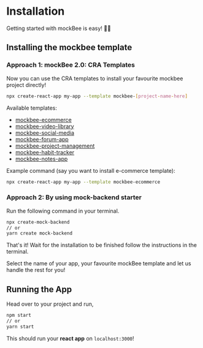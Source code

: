 # Installation

Getting started with mockBee is easy! 🏄‍♂️

## Installing the mockbee template

### Approach 1: mockBee 2.0: CRA Templates

Now you can use the CRA templates to install your favourite mockbee project directly!

```bash
npx create-react-app my-app --template mockbee-[project-name-here]
```

Available templates:

- [mockbee-ecommerce](https://www.npmjs.com/package/cra-template-mockbee-ecommerce)
- [mockbee-video-library](https://www.npmjs.com/package/cra-template-mockbee-video-library)
- [mockbee-social-media](https://www.npmjs.com/package/cra-template-mockbee-social-media)
- [mockbee-forum-app](https://www.npmjs.com/package/cra-template-mockbee-forum-app)
- [mockbee-project-management](https://www.npmjs.com/package/cra-template-mockbee-project-management)
- [mockbee-habit-tracker](https://www.npmjs.com/package/cra-template-mockbee-habit-tracker)
- [mockbee-notes-app](https://www.npmjs.com/package/cra-template-mockbee-notes-app)

Example command (say you want to install e-commerce template):

```bash
npx create-react-app my-app --template mockbee-ecommerce
```

### Approach 2: By using mock-backend starter

Run the following command in your terminal.

```bash
npx create-mock-backend
// or
yarn create mock-backend
```

That's it! Wait for the installation to be finished follow the instructions in the terminal.

Select the name of your app, your favourite mockBee template and let us handle the rest for you!

## Running the App

Head over to your project and run,

```bash
npm start
// or
yarn start
```

This should run your **react app** on `localhost:3000`!
